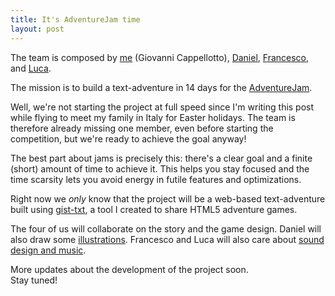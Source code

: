 ```yaml
---
title: It's AdventureJam time
layout: post
---
```


The team is composed by [me](https://twitter.com/johnnyaboh) (Giovanni
Cappellotto), [Daniel](https://twitter.com/campoverdi),
[Francesco](https://twitter.com/pinakes), and
[Luca](https://twitter.com/lucaderosso).

The mission is to build a text-adventure in 14 days for the
[AdventureJam](http://adventurejam.org).

Well, we're not starting the project at full speed since I'm writing this post
while flying to meet my family in Italy for Easter holidays. The team is
therefore already missing one member, even before starting the competition, but
we're ready to achieve the goal anyway!

The best part about jams is precisely this: there's a clear goal and a finite
(short) amount of time to achieve it. This helps you stay focused and the time
scarsity lets you avoid energy in futile features and optimizations.

Right now we *only* know that the project will be a web-based text-adventure
built using [gist-txt](https://github.com/potomak/gist-txt), a tool I created
to share HTML5 adventure games.

The four of us will collaborate on the story and the game design. Daniel will
also draw some [illustrations](http://www.danielgreenfeld.com/). Francesco and
Luca will also care about [sound design and
music](https://soundcloud.com/youdontneedthis/).

More updates about the development of the project soon.<br>
Stay tuned!
